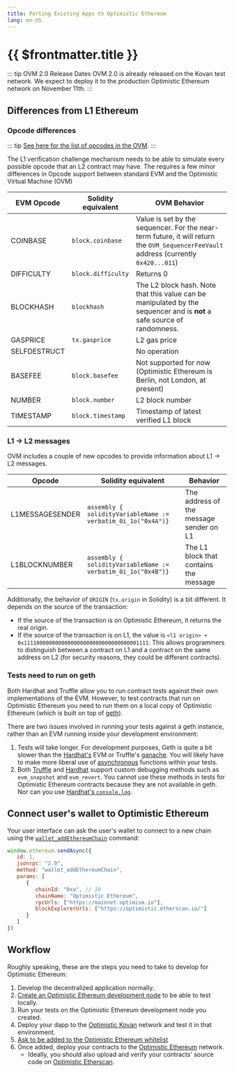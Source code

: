 ```yaml
---
title: Porting Existing Apps to Optimistic Ethereum
lang: en-US
---
```


# {{ $frontmatter.title }}

::: tip OVM 2.0 Release Dates
OVM 2.0 is already released on the Kovan test network.
We expect to deploy it to the production Optimistic Ethereum network on November 11th.
:::

## Differences from L1 Ethereum

### Opcode differences

::: tip
[See here for the list of opcodes in the OVM](https://github.com/ethereum-optimism/optimism/blob/experimental/l2geth/core/vm/opcodes.go).
:::

The L1 verification challenge mechanism needs to be able to simulate every possible 
opcode that an L2 contract may have. The requires a few minor differences in Opcode 
support between standard EVM and the Optimistic Virtual Machine (OVM)

| EVM Opcode  | Solidity equivalent | OVM Behavior |
| - | - | - |
| COINBASE	 | `block.coinbase`   | Value is set by the sequencer. For the near-term future, it will return the `OVM_SequencerFeeVault` address (currently `0x420...011`) |
| DIFFICULTY | `block.difficulty` | Returns 0 |
| BLOCKHASH	 | `blockhash`        |	The L2 block hash. Note that this value can be manipulated by the sequencer and is **not** a safe source of randomness. |
| GASPRICE   | `tx.gasprice`      | L2 gas price |
| SELFDESTRUCT |                  | No operation |
| BASEFEE    | `block.basefee`    | Not supported for now (Optimistic Ethereum is Berlin, not London, at present) |
| NUMBER     | `block.number`     | L2 block number |
| TIMESTAMP  | `block.timestamp`  | Timestamp of latest verified L1 block |


### L1 -> L2 messages

OVM includes a couple of new opcodes to provide information about L1 -> L2 messages.

| Opcode  | Solidity equivalent | Behavior |
| - | - | - |
| L1MESSAGESENDER | `assembly { solidityVariableName := verbatim_0i_1o("0x4A")}` | The address of the message sender on L1 |
| L1BLOCKNUMBER | `assembly { solidityVariableName := verbatim_0i_1o("0x4B")}` | The L1 block that contains the message |

Additionally, the behavior of `ORIGIN` (`tx.origin` in Solidity) is a bit different.
It depends on the source of the transaction:

* If the source of the transaction is on Optimistic Ethereum, it returns the real origin.
* If the source of the transaction is on L1, the value is 
  `<l1 origin> + 0x1111000000000000000000000000000000001111`. This allows programmers
  to distinguish between a contract on L1 and a contract on the same address on L2
  (for security reasons, they could be different contracts).


### Tests need to run on geth

Both Hardhat and Truffle allow you to run contract tests against their own implementations of the EVM.
However, to test contracts that run on Optimistic Ethereum you need to run them on a local copy of Optimistic Ethereum (which is built on top of [geth](https://geth.ethereum.org/)).

There are two issues involved in running your tests against a geth instance, 
rather than an EVM running inside your development environment:

1. Tests will take longer. For development purposes, Geth is quite a bit slower 
   than the [Hardhat's](https://hardhat.org) EVM or Truffle's [ganache](https://github.com/trufflesuite/ganache-cli). You will likely have to make more liberal use of
   [asynchronous](https://developer.mozilla.org/en-US/docs/Learn/JavaScript/Asynchronous/Concepts) functions within your tests.
2. Both [Truffle](https://github.com/trufflesuite/ganache-cli#custom-methods) 
   and [Hardhat](https://hardhat.org/hardhat-network/#special-testing-debugging-methods) 
   support custom debugging methods such as `evm_snapshot` and `evm_revert`. 
   You cannot use these methods in tests for Optimistic Ethereum contracts 
   because they are not available in geth. Nor can you use 
   [Hardhat's `console.log`](https://hardhat.org/tutorial/debugging-with-hardhat-network.html).

## Connect user's wallet to Optimistic Ethereum

Your user interface can ask the user's wallet to connect to a new chain using
the [`wallet_addEthereumChain`](https://docs.metamask.io/guide/rpc-api.html#other-rpc-methods) command:

```javascript
window.ethereum.sendAsync({
   id: 1,
   jsonrpc: "2.0",
   method: "wallet_addEthereumChain",
   params: [
      {
         chainId: "0xa", // 10
         chainName: "Optimistic Ethereum",
         rpcUrls: ["https://mainnet.optimism.io"],
         blockExplorerUrls: ["https://optimistic.etherscan.io/"]
      }
   ]
})
```

## Workflow

Roughly speaking, these are the steps you need to take to develop for Optimistic
Ethereum:

1. Develop the decentralized application normally.
1. [Create an Optimistic Ethereum development node](dev-node.md)
   to be able to test locally.
1. Run your tests on the Optimistic Ethereum development node you created.
1. Deploy your dapp to the [Optimistic 
   Kovan](../../infra/networks.md#optimistic-kovan) network and test it in that
   environment.
1. [Ask to be added to the Optimistic Ethereum whitelist](https://docs.google.com/forms/d/e/1FAIpQLSfBGsJN3nZQRLdMjqCS_svfQoPkn35o_cc4HUVnLlXN2BHmPw/viewform)    
1. Once added, deploy your contracts to the 
   [Optimistic Ethereum](../../infra/networks.md#optimistic-ethereum) network. 
   - Ideally, you should also upload and 
   verify your contracts' source code on [Optimistic Etherscan](https://optimistic.etherscan.io/verifyContract).
